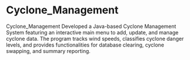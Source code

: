 # Cyclone_Management
Cyclone_Management Developed a Java-based Cyclone Management System featuring an interactive main menu to add, update, and manage cyclone data. The program tracks wind speeds, classifies cyclone danger levels, and provides functionalities for database clearing, cyclone swapping, and summary reporting.
